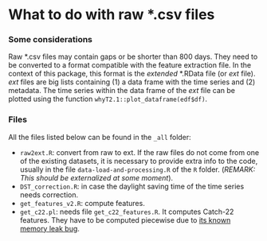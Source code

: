 # What to do with raw *.csv files

### Some considerations

Raw *.csv files may contain gaps or be shorter than 800 days. They need to be converted to a format compatible with the feature extraction file. In the context of this package, this format is the _extended_ *.RData file (or _ext_ file). _ext_ files are big lists containing (1) a data frame with the time series and (2) metadata. The time series within the data frame of the _ext_ file can be plotted using the function ``whyT2.1::plot_dataframe(edf$df)``.

### Files

All the files listed below can be found in the ``_all`` folder:

* ``raw2ext.R``: convert from raw to ext. If the raw files do not come from one of the existing datasets, it is necessary to provide extra info to the code, usually in the file ``data-load-and-processing.R`` of the ``R`` folder. (_REMARK: This should be externalized at some moment_).
* ``DST_correction.R``: in case the daylight saving time of the time series needs correction.
* ``get_features_v2.R``: compute features.
* ``get_c22.pl``: needs file ``get_c22_features.R``. It computes Catch-22 features. They have to be computed piecewise due to [its known memory leak bug](https://github.com/chlubba/catch22/issues/4).
